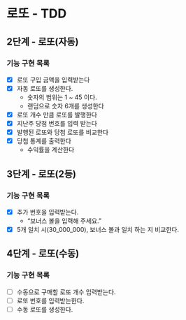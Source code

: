 # 로또 - TDD


## 2단계 - 로또(자동)

### 기능 구현 목록

- [x] 로또 구입 금액을 입력받는다
- [X] 자동 로또를 생성한다.
  - 숫자의 범위는 1 ~ 45 이다.
  - 랜덤으로 숫자 6개를 생성한다
- [x] 로또 개수 만큼 로또를 발행한다
- [x] 지난주 당첨 번호를 입력 받는다
- [x] 발행된 로또와 당첨 로또를 비교한다
- [x] 당첨 통계를 출력한다
  - 수익률을 계산한다


## 3단계 - 로또(2등)

### 기능 구현 목록

- [x] 추가 번호을 입력받는다.
  - “보너스 볼을 입력해 주세요.”
- [x] 5개 일치 시(30_000_000), 보너스 볼과 일치 하는 지 비교한다.

## 4단계 - 로또(수동)

### 기능 구현 목록
- [ ] 수동으로 구매할 로또 개수 입력받는다.
- [ ] 로또 번호를 입력받는한다.
- [ ] 수동 로또를 생성한다.
